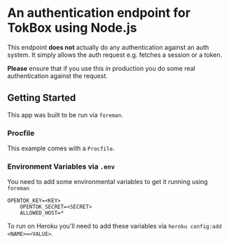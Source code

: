 # An authentication endpoint for TokBox using Node.js

This endpoint **does not** actually do any authentication against an auth system. It simply allows the auth request e.g. fetches a session or a token.

**Please** ensure that if you use this in production you do some real authentication against the request.

## Getting Started

This app was built to be run via `foreman`.

### Procfile

This example comes with a `Procfile`.

### Environment Variables via `.env`

You need to add some environmental variables to get it running using `foreman`

    OPENTOK_KEY=<KEY>
		OPENTOK_SECRET=<SECRET>
		ALLOWED_HOST=*

To run on Heroku you'll need to add these variables via `heroku config:add <NAME>=<VALUE>`.
